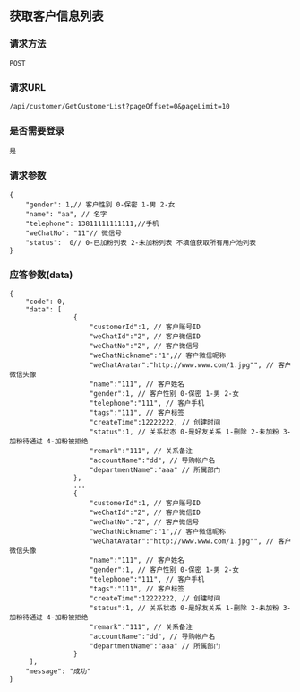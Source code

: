 ## 获取客户信息列表
### 请求方法
    POST

### 请求URL
    /api/customer/GetCustomerList?pageOffset=0&pageLimit=10
    
### 是否需要登录
    是

### 请求参数

    {
        "gender": 1,// 客户性别 0-保密 1-男 2-女
        "name": "aa", // 名字
        "telephone": 13811111111111,//手机
        "weChatNo": "11"// 微信号
        "status":  0// 0-已加粉列表 2-未加粉列表 不填值获取所有用户池列表
    }

### 应答参数(data)

    {
        "code": 0,
        "data": [
                    {
                        "customerId":1, // 客户账号ID
                        "weChatId":"2", // 客户微信ID
                        "weChatNo":"2", // 客户微信号
                        "weChatNickname":"1",// 客户微信昵称
                        "weChatAvatar":"http://www.www.com/1.jpg"", // 客户微信头像
                        "name":"111", // 客户姓名
                        "gender":1, // 客户性别 0-保密 1-男 2-女
                        "telephone":"111", // 客户手机
                        "tags":"111", // 客户标签
                        "createTime":12222222, // 创建时间
                        "status":1, // 关系状态 0-是好友关系 1-删除 2-未加粉 3-加粉待通过 4-加粉被拒绝
                        "remark":"111", // 关系备注
                        "accountName":"dd", // 导购帐户名
                        "departmentName":"aaa" // 所属部门
                    },
                    ...
                    {
                        "customerId":1, // 客户账号ID
                        "weChatId":"2", // 客户微信ID
                        "weChatNo":"2", // 客户微信号
                        "weChatNickname":"1",// 客户微信昵称
                        "weChatAvatar":"http://www.www.com/1.jpg"", // 客户微信头像
                        "name":"111", // 客户姓名
                        "gender":1, // 客户性别 0-保密 1-男 2-女
                        "telephone":"111", // 客户手机
                        "tags":"111", // 客户标签
                        "createTime":12222222, // 创建时间
                        "status":1, // 关系状态 0-是好友关系 1-删除 2-未加粉 3-加粉待通过 4-加粉被拒绝
                        "remark":"111", // 关系备注
                        "accountName":"dd", // 导购帐户名
                        "departmentName":"aaa" // 所属部门
                    }
         ],
        "message": "成功"
    }
